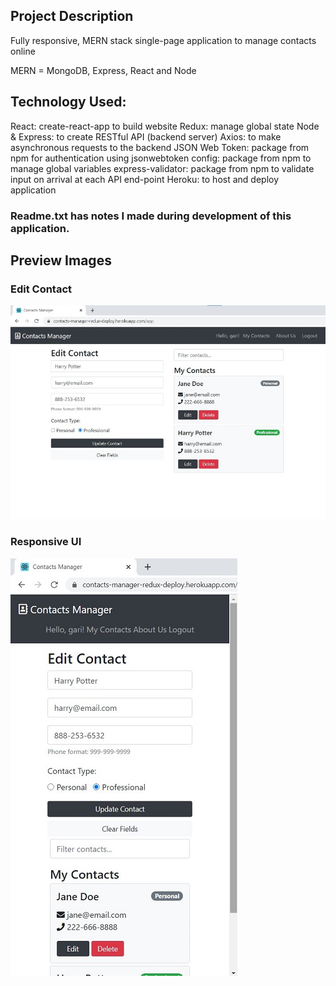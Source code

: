 ## Project Description

Fully responsive, MERN stack single-page application to manage contacts online

MERN = MongoDB, Express, React and Node 

## Technology Used:
React: create-react-app to build website
Redux: manage global state
Node & Express: to create RESTful API (backend server)
Axios: to make asynchronous requests to the backend
JSON Web Token: package from npm for authentication using jsonwebtoken
config: package from npm to manage global variables
express-validator: package from npm to validate input on arrival at each API end-point
Heroku: to host and deploy application

### Readme.txt has notes I made during development of this application. 

## Preview Images

### Edit Contact

![Edit Contact](https://github.com/GarimaK1/ContactsManagerReactRedux/blob/master/ImagePreviewEditContact.jpg)

### Responsive UI

![Responsive UI](https://github.com/GarimaK1/ContactsManagerReactRedux/blob/master/ImagePreviewResponsiveInterface.jpg)
